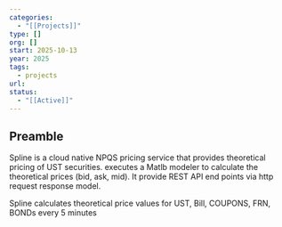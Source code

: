 ```yaml
---
categories:
  - "[[Projects]]"
type: []
org: []
start: 2025-10-13
year: 2025
tags:
  - projects
url:
status:
  - "[[Active]]"
---
```


## Preamble

Spline is a cloud native NPQS pricing service that provides theoretical pricing of UST securities. executes a Matlb modeler to calculate the theoretical prices (bid, ask, mid). It provide REST API end points via http request response model. 

Spline calculates theoretical price values for UST, Bill, COUPONS, FRN, BONDs every 5 minutes